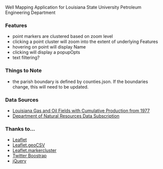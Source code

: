 Well Mapping Application
for Louisiana State University Petroleum Engineering Department

### Features
* point markers are clustered based on zoom level
* clicking a point cluster will zoom into the extent of underlying Features
* hovering on point will display Name
* clicking will display a popupOpts
* text filtering?

### Things to Note
* the parish boundary is defined by counties.json. If the boundaries change, this will need to be updated.

### Data Sources
* [Louisiana Gas and Oil Fields with Cumulative Production from 1977](https://data.doi.gov/dataset/louisiana-gas-and-oil-fields-with-cumulative-production-from-1977-20143f413)
* [Department of Natural Resources Data Subscription](https://adfprodadm.dnr.state.la.us/DataSubscription/faces/login.jsf)


### Thanks to...

* [Leaflet](https://github.com/Leaflet/Leaflet)
* [Leaflet.geoCSV](https://github.com/joker-x/Leaflet.geoCSV)
* [Leaflet.markercluster](https://github.com/Leaflet/Leaflet.markercluster)
* [Twitter Boostrap](http://twitter.github.io/bootstrap/)
* [jQuery](http://jquery.com/)
